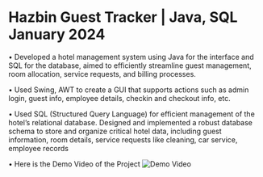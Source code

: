 # Hazbin Guest Tracker | Java, SQL January 2024
• Developed a hotel management system using Java for the interface and SQL for the database, aimed to efficiently
streamline guest management, room allocation, service requests, and billing processes.


• Used Swing, AWT to create a GUI that supports actions such as admin login, guest info, employee details, checkin and
checkout info, etc.


• Used SQL (Structured Query Language) for efficient management of the hotel’s relational database. Designed and
implemented a robust database schema to store and organize critical hotel data, including guest information, room
details, service requests like cleaning, car service, employee records

• Here is the Demo Video of the Project
![Demo Video](https://github.com/Buddewar/Hazbin-Guest-Tracker/blob/main/Demo_video_.gif)

